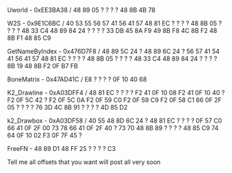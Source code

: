 Uworld - 0xEE3BA38  /  48 89 05 ? ? ? ? 48 8B 4B 78 

W2S - 0x9E1C6BC / 40 53 55 56 57 41 56 41 57 48 81 EC ? ? ? ? 48 8B 05 ? ? ? ? 48 33 C4 48 89 84 24 ? ? ? ? 33 DB 45 8A F9 49 8B F8 4C 8B F2 48 8B F1 48 85 C9

GetNameByIndex - 0x476D7F8 / 48 89 5C 24 ? 48 89 6C 24 ? 56 57 41 54 41 56 41 57 48 81 EC ? ? ? ? 48 8B 05 ? ? ? ? 48 33 C4 48 89 84 24 ? ? ? ? 8B 19 48 8B F2 0F B7 FB

BoneMatrix - 0x47AD41C / E8 ? ? ? ? 0F 10 40 68

K2_Drawline - 0xA03DFF4 / 48 81 EC ? ? ? ? F2 41 0F 10 08 F2 41 0F 10 40 ? F2 0F 5C 42 ? F2 0F 5C 0A F2 0F 59 C0 F2 0F 59 C9 F2 0F 58 C1 66 0F 2F 05 ? ? ? ? 76 3D 4C 8B 91 ? ? ? ? 4D 85 D2

k2_Drawbox - 0xA03DF58 / 40 55 48 8D 6C 24 ? 48 81 EC ? ? ? ? 0F 57 C0 66 41 0F 2F 00 73 78 66 41 0F 2F 40 ? 73 70 48 8B 89 ? ? ? ? 48 85 C9 74 64 0F 10 02 F3 0F 7F 45 ?

FreeFN - 48 89 D1 48 FF 25 ? ? ? ? C3

Tell me all offsets that you want will post all very soon
